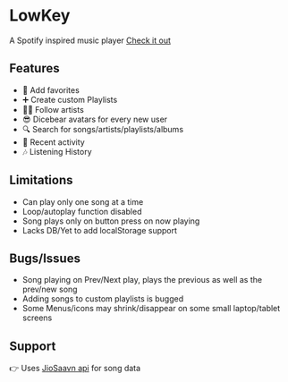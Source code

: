 # LowKey
A Spotify inspired music player
<a href="https://guileless-llama-7f01e2.netlify.app/">Check it out</a>

<h2>Features</h2>

- 💟 Add favorites
- ➕ Create custom Playlists
- 👨‍🎤 Follow artists
- 😎 Dicebear avatars for every new user
- 🔍 Search for songs/artists/playlists/albums
- 📜 Recent activity 
- 🎶 Listening History

<h2>Limitations</h2>

- Can play only one song at a time
- Loop/autoplay function disabled
- Song plays only on button press on now playing
- Lacks DB/Yet to add localStorage support

<h2>Bugs/Issues</h2>

- Song playing on Prev/Next play, plays the previous as well as the prev/new song
- Adding songs to custom playlists is bugged
- Some Menus/icons may shrink/disappear on some small laptop/tablet screens

<h2>Support</h2>
👉 Uses <a href="https://saavn.me/">JioSaavn api</a> for song data   

